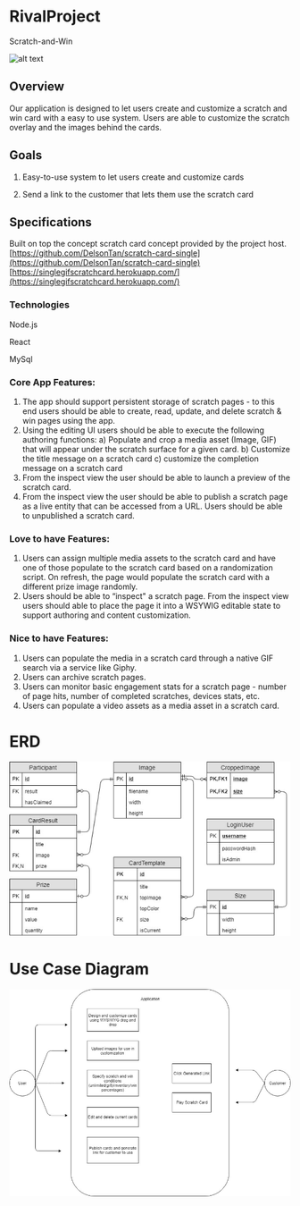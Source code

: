# RivalProject
Scratch-and-Win

![alt text](https://www.rivaltech.com/hs-fs/hubfs/zanati_new/Rivallogo.png?width=215&name=Rivallogo.png)


## Overview

Our application is designed to let users create and customize a scratch and win card with a easy to use system. Users are able to customize the scratch overlay and the images behind the cards.

## Goals

1. Easy-to-use system to let users create and customize cards

2. Send a link to the customer that lets them use the scratch card 

## Specifications

Built on top the concept scratch card concept provided by the project host. 
[https://github.com/DelsonTan/scratch-card-single](https://github.com/DelsonTan/scratch-card-single)
[https://singlegifscratchcard.herokuapp.com/](https://singlegifscratchcard.herokuapp.com/)
### Technologies

Node.js

React 

MySql

### Core App Features:

1.	The app should support persistent storage of scratch pages - to this end users should be able to create, read, update, and delete scratch & win pages using the app.
2.	Using the editing UI users should be able to execute the following authoring functions: a) Populate and crop a media asset (Image, GIF) that will appear under the scratch surface for a given card.  b) Customize the title message on a scratch card c) customize the completion message on a scratch card
3.	From the inspect view the user should be able to launch a preview of the scratch card. 
4.	From the inspect view the user should be able to publish a scratch page as a live entity that can be accessed from a URL.  Users should be able to unpublished a scratch card. 

### Love to have Features:

1.	Users can assign multiple media assets to the scratch card and have one of those populate to the scratch card based on a randomization script.  On refresh, the page would populate the scratch card with a different prize image randomly.
2.	Users should be able to “inspect" a scratch page. From the inspect view users should able to place the page it into a WSYWIG editable state to support authoring and content customization. 

### Nice to have Features: 

1.	Users can populate the media in a scratch card through a native GIF search via a service like Giphy.
2.	Users can archive scratch pages.
3.	Users can monitor basic engagement stats for a scratch page - number of page hits, number of completed scratches, devices stats, etc.
4.	Users can populate a video assets as a media asset in a scratch card.  

# ERD

![alt text](https://github.com/janjosef777/RivalProject/blob/master/md_images/RivalProjectERD.jpg)

# Use Case Diagram

![alt text](https://github.com/janjosef777/RivalProject/blob/master/md_images/RivalProjectUseCase.jpg)


